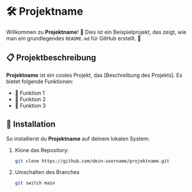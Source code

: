 # 🛠️ Projektname

Willkommen zu **Projektname**! 🎉 Dies ist ein Beispielprojekt, das zeigt, wie man ein grundlegendes `README.md` für GitHub erstellt. 🌟

## 📋 Projektbeschreibung

**Projektname** ist ein cooles Projekt, das [Beschreibung des Projekts]. Es bietet folgende Funktionen:

- 📝 Funktion 1
- 🔧 Funktion 2
- 🚀 Funktion 3

## 🚀 Installation

So installierst du **Projektname** auf deinem lokalen System:

1. Klone das Repository:
   ```bash
   git clone https://github.com/dein-username/projektname.git

2. Umschalten des Branches
   ```bash
   git switch main
